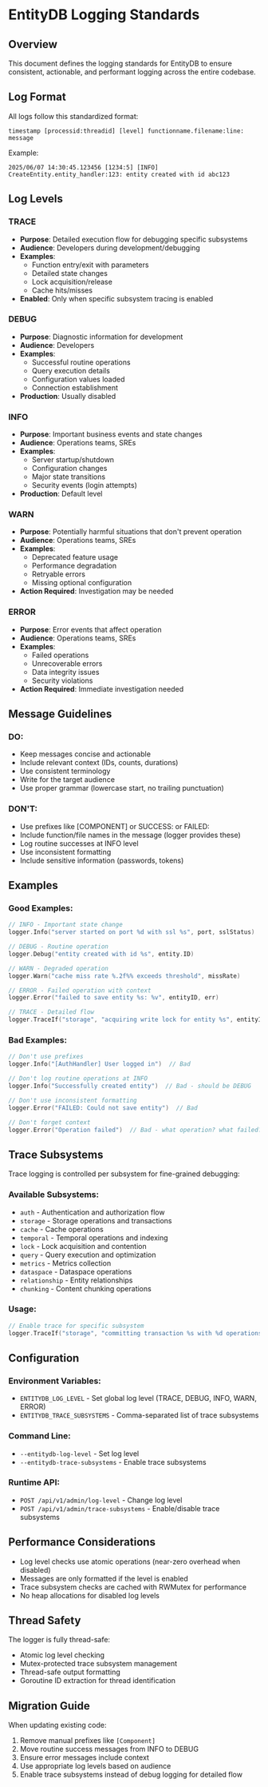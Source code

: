 # EntityDB Logging Standards

## Overview

This document defines the logging standards for EntityDB to ensure consistent, actionable, and performant logging across the entire codebase.

## Log Format

All logs follow this standardized format:
```
timestamp [processid:threadid] [level] functionname.filename:line: message
```

Example:
```
2025/06/07 14:30:45.123456 [1234:5] [INFO] CreateEntity.entity_handler:123: entity created with id abc123
```

## Log Levels

### TRACE
- **Purpose**: Detailed execution flow for debugging specific subsystems
- **Audience**: Developers during development/debugging
- **Examples**:
  - Function entry/exit with parameters
  - Detailed state changes
  - Lock acquisition/release
  - Cache hits/misses
- **Enabled**: Only when specific subsystem tracing is enabled

### DEBUG  
- **Purpose**: Diagnostic information for development
- **Audience**: Developers
- **Examples**:
  - Successful routine operations
  - Query execution details
  - Configuration values loaded
  - Connection establishment
- **Production**: Usually disabled

### INFO
- **Purpose**: Important business events and state changes
- **Audience**: Operations teams, SREs
- **Examples**:
  - Server startup/shutdown
  - Configuration changes
  - Major state transitions
  - Security events (login attempts)
- **Production**: Default level

### WARN
- **Purpose**: Potentially harmful situations that don't prevent operation
- **Audience**: Operations teams, SREs
- **Examples**:
  - Deprecated feature usage
  - Performance degradation
  - Retryable errors
  - Missing optional configuration
- **Action Required**: Investigation may be needed

### ERROR
- **Purpose**: Error events that affect operation
- **Audience**: Operations teams, SREs
- **Examples**:
  - Failed operations
  - Unrecoverable errors
  - Data integrity issues
  - Security violations
- **Action Required**: Immediate investigation needed

## Message Guidelines

### DO:
- Keep messages concise and actionable
- Include relevant context (IDs, counts, durations)
- Use consistent terminology
- Write for the target audience
- Use proper grammar (lowercase start, no trailing punctuation)

### DON'T:
- Use prefixes like [COMPONENT] or SUCCESS: or FAILED:
- Include function/file names in the message (logger provides these)
- Log routine successes at INFO level
- Use inconsistent formatting
- Include sensitive information (passwords, tokens)

## Examples

### Good Examples:
```go
// INFO - Important state change
logger.Info("server started on port %d with ssl %s", port, sslStatus)

// DEBUG - Routine operation
logger.Debug("entity created with id %s", entity.ID)

// WARN - Degraded operation
logger.Warn("cache miss rate %.2f%% exceeds threshold", missRate)

// ERROR - Failed operation with context
logger.Error("failed to save entity %s: %v", entityID, err)

// TRACE - Detailed flow
logger.TraceIf("storage", "acquiring write lock for entity %s", entityID)
```

### Bad Examples:
```go
// Don't use prefixes
logger.Info("[AuthHandler] User logged in")  // Bad

// Don't log routine operations at INFO
logger.Info("Successfully created entity")  // Bad - should be DEBUG

// Don't use inconsistent formatting  
logger.Error("FAILED: Could not save entity")  // Bad

// Don't forget context
logger.Error("Operation failed")  // Bad - what operation? what failed?
```

## Trace Subsystems

Trace logging is controlled per subsystem for fine-grained debugging:

### Available Subsystems:
- `auth` - Authentication and authorization flow
- `storage` - Storage operations and transactions
- `cache` - Cache operations
- `temporal` - Temporal operations and indexing
- `lock` - Lock acquisition and contention
- `query` - Query execution and optimization
- `metrics` - Metrics collection
- `dataspace` - Dataspace operations
- `relationship` - Entity relationships
- `chunking` - Content chunking operations

### Usage:
```go
// Enable trace for specific subsystem
logger.TraceIf("storage", "committing transaction %s with %d operations", txID, opCount)
```

## Configuration

### Environment Variables:
- `ENTITYDB_LOG_LEVEL` - Set global log level (TRACE, DEBUG, INFO, WARN, ERROR)
- `ENTITYDB_TRACE_SUBSYSTEMS` - Comma-separated list of trace subsystems

### Command Line:
- `--entitydb-log-level` - Set log level
- `--entitydb-trace-subsystems` - Enable trace subsystems

### Runtime API:
- `POST /api/v1/admin/log-level` - Change log level
- `POST /api/v1/admin/trace-subsystems` - Enable/disable trace subsystems

## Performance Considerations

- Log level checks use atomic operations (near-zero overhead when disabled)
- Messages are only formatted if the level is enabled
- Trace subsystem checks are cached with RWMutex for performance
- No heap allocations for disabled log levels

## Thread Safety

The logger is fully thread-safe:
- Atomic log level checking
- Mutex-protected trace subsystem management
- Thread-safe output formatting
- Goroutine ID extraction for thread identification

## Migration Guide

When updating existing code:
1. Remove manual prefixes like `[Component]`
2. Move routine success messages from INFO to DEBUG
3. Ensure error messages include context
4. Use appropriate log levels based on audience
5. Enable trace subsystems instead of debug logging for detailed flow